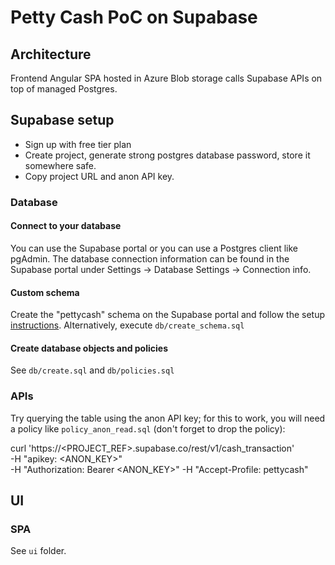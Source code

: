 # Petty Cash PoC on Supabase

## Architecture

Frontend Angular SPA hosted in Azure Blob storage calls Supabase APIs on top of managed Postgres.

## Supabase setup

* Sign up with free tier plan
* Create project, generate strong postgres database password, store it somewhere safe.
* Copy project URL and anon API key.

### Database

#### Connect to your database

You can use the Supabase portal or you can use a Postgres client like pgAdmin. The database connection information can be found in the Supabase portal under Settings -> Database Settings -> Connection info.

#### Custom schema

Create the "pettycash" schema on the Supabase portal and follow the setup [instructions](https://supabase.com/docs/guides/api/using-custom-schemas). Alternatively, execute `db/create_schema.sql`

#### Create database objects and policies

See `db/create.sql` and `db/policies.sql`

### APIs

Try querying the table using the anon API key; for this to work, you will need a policy like `policy_anon_read.sql` (don't forget to drop the policy):

  curl 'https://<PROJECT_REF>.supabase.co/rest/v1/cash_transaction' \
  -H "apikey: <ANON_KEY>" \
  -H "Authorization: Bearer <ANON_KEY>"
  -H "Accept-Profile: pettycash"

## UI

### SPA

See `ui` folder.